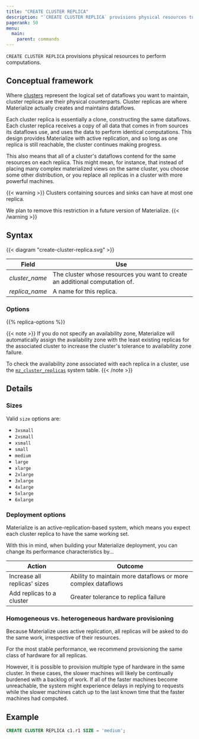 ```yaml
---
title: "CREATE CLUSTER REPLICA"
description: "`CREATE CLUSTER REPLICA` provisions physical resources to perform computations."
pagerank: 50
menu:
  main:
    parent: commands
---
```


`CREATE CLUSTER REPLICA` provisions physical resources to perform computations.

## Conceptual framework

Where [clusters](/get-started/key-concepts#clusters) represent the logical set of
dataflows you want to maintain, cluster replicas are their physical
counterparts. Cluster replicas are where Materialize actually creates and
maintains dataflows.

Each cluster replica is essentially a clone, constructing the same dataflows.
Each cluster replica receives a copy of all data that comes in from sources its
dataflows use, and uses the data to perform identical computations. This design
provides Materialize with active replication, and so long as one replica is
still reachable, the cluster continues making progress.

This also means that all of a cluster's dataflows contend for the same resources
on each replica. This might mean, for instance, that instead of placing many
complex materialized views on the same cluster, you choose some other
distribution, or you replace all replicas in a cluster with more powerful
machines.

{{< warning >}}
Clusters containing sources and sinks can have at most one replica.

We plan to remove this restriction in a future version of Materialize.
{{< /warning >}}

## Syntax

{{< diagram "create-cluster-replica.svg" >}}

Field | Use
------|-----
_cluster_name_ | The cluster whose resources you want to create an additional computation of.
_replica_name_ | A name for this replica.

### Options

{{% replica-options %}}

{{< note >}}
If you do not specify an availability zone, Materialize will automatically
assign the availability zone with the least existing replicas for the
associated cluster to increase the cluster's tolerance to availability zone
failure.

To check the availability zone associated with each replica in a cluster, use
the [`mz_cluster_replicas`](/sql/system-catalog/mz_catalog/#mz_cluster_replicas)
system table.
{{< /note >}}

## Details

### Sizes

Valid `size` options are:

- `3xsmall`
- `2xsmall`
- `xsmall`
- `small`
- `medium`
- `large`
- `xlarge`
- `2xlarge`
- `3xlarge`
- `4xlarge`
- `5xlarge`
- `6xlarge`

### Deployment options

Materialize is an active-replication-based system, which means you expect each
cluster replica to have the same working set.

With this in mind, when building your Materialize deployment, you can change its
performance characteristics by...

Action | Outcome
---------|---------
Increase all replicas' sizes | Ability to maintain more dataflows or more complex dataflows
Add replicas to a cluster | Greater tolerance to replica failure

### Homogeneous vs. heterogeneous hardware provisioning

Because Materialize uses active replication, all replicas will be asked to do
the same work, irrespective of their resources.

For the most stable performance, we recommend provisioning the same class of
hardware for all replicas.

However, it is possible to provision multiple type of hardware in the same
cluster. In these cases, the slower machines will likely be continually burdened
with a backlog of work. If all of the faster machines become unreachable, the
system might experience delays in replying to requests while the slower machines
catch up to the last known time that the faster machines had computed.



## Example

```sql
CREATE CLUSTER REPLICA c1.r1 SIZE = 'medium';
```

[AWS availability zone ID]: https://docs.aws.amazon.com/ram/latest/userguide/working-with-az-ids.html
